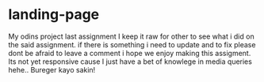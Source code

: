 # landing-page
My odins project last assignment
I keep it raw for other to see what i did on the said assignment.
if there is something i need to update and to fix please dont be afraid 
to leave a comment i hope we enjoy making this assigment. Its not yet responsive cause 
I just have a bet of knowlege in media queries hehe..
Bureger kayo sakin!
